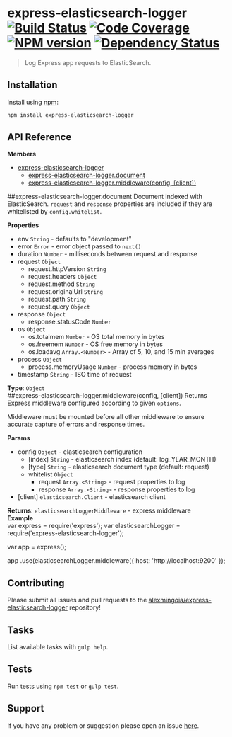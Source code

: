 # express-elasticsearch-logger [![Build Status](http://img.shields.io/travis/alexmingoia/express-elasticsearch-logger.svg?style=flat)](http://travis-ci.org/alexmingoia/express-elasticsearch-logger) [![Code Coverage](http://img.shields.io/coveralls/alexmingoia/express-elasticsearch-logger.svg?style=flat)](https://coveralls.io/r/alexmingoia/express-elasticsearch-logger) [![NPM version](http://img.shields.io/npm/v/express-elasticsearch-logger.svg?style=flat)](https://www.npmjs.org/package/express-elasticsearch-logger) [![Dependency Status](http://img.shields.io/david/alexmingoia/express-elasticsearch-logger.svg?style=flat)](https://david-dm.org/alexmingoia/express-elasticsearch-logger)

> Log Express app requests to ElasticSearch.

## Installation

Install using [npm](https://www.npmjs.org/):

```sh
npm install express-elasticsearch-logger
```

## API Reference

**Members**

* [express-elasticsearch-logger](#module_express-elasticsearch-logger)
  * [express-elasticsearch-logger.document](#module_express-elasticsearch-logger.document)
  * [express-elasticsearch-logger.middleware(config, [client])](#module_express-elasticsearch-logger.middleware)

<a name="module_express-elasticsearch-logger.document"></a>
##express-elasticsearch-logger.document
Document indexed with ElasticSearch. `request` and `response` properties
are included if they are whitelisted by `config.whitelist`.

**Properties**

- env `String` - defaults to "development"  
- error `Error` - error object passed to `next()`  
- duration `Number` - milliseconds between request and response  
- request `Object`  
  - request.httpVersion `String`  
  - request.headers `Object`  
  - request.method `String`  
  - request.originalUrl `String`  
  - request.path `String`  
  - request.query `Object`  
- response `Object`  
  - response.statusCode `Number`  
- os `Object`  
  - os.totalmem `Number` - OS total memory in bytes  
  - os.freemem `Number` - OS free memory in bytes  
  - os.loadavg `Array.<Number>` - Array of 5, 10, and 15 min averages  
- process `Object`  
  - process.memoryUsage `Number` - process memory in bytes  
- timestamp `String` - ISO time of request  

**Type**: `Object`  
<a name="module_express-elasticsearch-logger.middleware"></a>
##express-elasticsearch-logger.middleware(config, [client])
Returns Express middleware configured according to given `options`.

Middleware must be mounted before all other middleware to ensure accurate
capture of errors and response times.

**Params**

- config `Object` - elasticsearch configuration  
  - \[index\] `String` - elasticsearch index (default: log_YEAR_MONTH)  
  - \[type\] `String` - elasticsearch document type (default: request)  
  - whitelist `Object`  
    - request `Array.<String>` - request properties to log  
    - response `Array.<String>` - response properties to log  
- \[client\] `elasticsearch.Client` - elasticsearch client  

**Returns**: `elasticsearchLoggerMiddleware` - express middleware  
**Example**  
var express = require('express');
var elasticsearchLogger = require('express-elasticsearch-logger');

var app = express();

app
  .use(elasticsearchLogger.middleware({
    host: 'http://localhost:9200'
  });

## Contributing

Please submit all issues and pull requests to the [alexmingoia/express-elasticsearch-logger](http://github.com/alexmingoia/express-elasticsearch-logger) repository!

## Tasks

List available tasks with `gulp help`.

## Tests

Run tests using `npm test` or `gulp test`.

## Support

If you have any problem or suggestion please open an issue [here](https://github.com/alexmingoia/express-elasticsearch-logger/issues).
